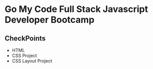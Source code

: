# Go My Code Full Stack Javascript Developer Bootcamp

## CheckPoints

- HTML
- CSS Project
- CSS Layout Project

